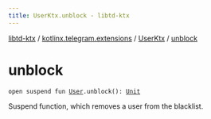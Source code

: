 ```yaml
---
title: UserKtx.unblock - libtd-ktx
---
```


[libtd-ktx](../../index.html) / [kotlinx.telegram.extensions](../index.html) / [UserKtx](index.html) / [unblock](./unblock.html)

# unblock

`open suspend fun `[`User`](https://tdlibx.github.io/td/docs/org/drinkless/td/libcore/telegram/TdApi.User.html)`.unblock(): `[`Unit`](https://kotlinlang.org/api/latest/jvm/stdlib/kotlin/-unit/index.html)

Suspend function, which removes a user from the blacklist.

